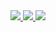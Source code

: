 
<a href="">
  <img align="center|top" src="https://github-readme-stats.vercel.app/api/?username=pnurep&count_private=true&show_icons=true&theme=tokyonight" />
</a>
<a href="">
  <img align="center|top" src="https://github-readme-stats.vercel.app/api/top-langs/?username=pnurep&layout=compact&count_private=true&show_icons=true&theme=tokyonight" />
</a>

<a href="https://hits.seeyoufarm.com">
  <img src="https://hits.seeyoufarm.com/api/count/incr/badge.svgurl=https%3A%2F%2Fgithub.com%2Fpnurep&count_bg=%2379C83D&title_bg=%23555555&icon=&icon_color=%23E7E7E7&title=hits&edge_flat=false"/>
</a>

<!--
**pnurep/pnurep** is a ✨ _special_ ✨ repository because its `README.md` (this file) appears on your GitHub profile.

Here are some ideas to get you started:

- 🔭 I’m currently working on ...
- 🌱 I’m currently learning ...
- 👯 I’m looking to collaborate on ...
- 🤔 I’m looking for help with ...
- 💬 Ask me about ...
- 📫 How to reach me: ...
- 😄 Pronouns: ...
- ⚡ Fun fact: ...
-->
